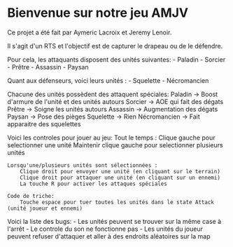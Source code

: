 # Bienvenue sur notre jeu AMJV

Ce projet a été fait par Aymeric Lacroix et Jeremy Lenoir.

Il s'agit d'un RTS et l'objectif est de capturer le drapeau ou de le défendre.

Pour cela, les attaquants disposent des unités suivantes:
    - Paladin
    - Sorcier
    - Prêtre
    - Assassin
    - Paysan

Quant aux défenseurs, voici leurs unités :
    - Squelette
    - Nécromancien

Chacune des unités possèdent des attaquent spéciales:
Paladin -> Boost d'armure de l'unité et des unités autours
Sorcier -> AOE qui fait des dégats
Prêtre -> Soigne les unités autours
Assassin -> Augmentation des dégats
Paysan -> Pose des pièges
Squelette -> Rien
Nécromancien -> Fait apparaitre des squelettes

Voici les controles pour jouer au jeu:
    Tout le temps :
        Clique gauche pour selectionner une unité
        Maintenir clique gauche pour selectionner plusieurs unités

    Lorsqu'une/plusieurs unités sont sélectionnées :
        Clique droit pour envoyer une unité (en cliquant sur le terrain)
        Clique droit pour attaquer une unité (en cliquant sur un ennemi)
        La touche R pour activer les attaques spéciales

    Code de triche:
        Touche espace pour tuer toutes les unités dans le state Attack (unité joueur et ennemi)

Voici la liste des bugs:
    - Les unités peuvent se trouver sur la même case à l'arrêt
    - Le controle du son ne fonctionne pas
    - Les unités du joueur peuvent refuser d'attaquer et aller à des endroits aléatoires sur la map
